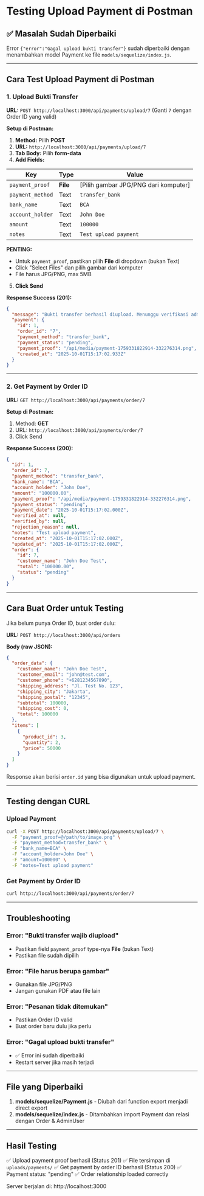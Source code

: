 # Testing Upload Payment di Postman

## ✅ Masalah Sudah Diperbaiki

Error `{"error":"Gagal upload bukti transfer"}` sudah diperbaiki dengan menambahkan model Payment ke file `models/sequelize/index.js`.

---

## Cara Test Upload Payment di Postman

### 1. Upload Bukti Transfer

**URL:** `POST http://localhost:3000/api/payments/upload/7`
(Ganti `7` dengan Order ID yang valid)

**Setup di Postman:**

1. **Method:** Pilih **POST**
2. **URL:** `http://localhost:3000/api/payments/upload/7`
3. **Tab Body:** Pilih **form-data**
4. **Add Fields:**

| Key | Type | Value |
|-----|------|-------|
| `payment_proof` | **File** | [Pilih gambar JPG/PNG dari komputer] |
| `payment_method` | Text | `transfer_bank` |
| `bank_name` | Text | `BCA` |
| `account_holder` | Text | `John Doe` |
| `amount` | Text | `100000` |
| `notes` | Text | `Test upload payment` |

**PENTING:**
- Untuk `payment_proof`, pastikan pilih **File** di dropdown (bukan Text)
- Click "Select Files" dan pilih gambar dari komputer
- File harus JPG/PNG, max 5MB

5. **Click Send**

**Response Success (201):**
```json
{
  "message": "Bukti transfer berhasil diupload. Menunggu verifikasi admin.",
  "payment": {
    "id": 1,
    "order_id": "7",
    "payment_method": "transfer_bank",
    "payment_status": "pending",
    "payment_proof": "/api/media/payment-1759331822914-332276314.png",
    "created_at": "2025-10-01T15:17:02.933Z"
  }
}
```

---

### 2. Get Payment by Order ID

**URL:** `GET http://localhost:3000/api/payments/order/7`

**Setup di Postman:**
1. Method: **GET**
2. URL: `http://localhost:3000/api/payments/order/7`
3. Click Send

**Response Success (200):**
```json
{
  "id": 1,
  "order_id": 7,
  "payment_method": "transfer_bank",
  "bank_name": "BCA",
  "account_holder": "John Doe",
  "amount": "100000.00",
  "payment_proof": "/api/media/payment-1759331822914-332276314.png",
  "payment_status": "pending",
  "payment_date": "2025-10-01T15:17:02.000Z",
  "verified_at": null,
  "verified_by": null,
  "rejection_reason": null,
  "notes": "Test upload payment",
  "created_at": "2025-10-01T15:17:02.000Z",
  "updated_at": "2025-10-01T15:17:02.000Z",
  "order": {
    "id": 7,
    "customer_name": "John Doe Test",
    "total": "100000.00",
    "status": "pending"
  }
}
```

---

## Cara Buat Order untuk Testing

Jika belum punya Order ID, buat order dulu:

**URL:** `POST http://localhost:3000/api/orders`

**Body (raw JSON):**
```json
{
  "order_data": {
    "customer_name": "John Doe Test",
    "customer_email": "john@test.com",
    "customer_phone": "+6281234567890",
    "shipping_address": "Jl. Test No. 123",
    "shipping_city": "Jakarta",
    "shipping_postal": "12345",
    "subtotal": 100000,
    "shipping_cost": 0,
    "total": 100000
  },
  "items": [
    {
      "product_id": 3,
      "quantity": 2,
      "price": 50000
    }
  ]
}
```

Response akan berisi `order.id` yang bisa digunakan untuk upload payment.

---

## Testing dengan CURL

### Upload Payment
```bash
curl -X POST http://localhost:3000/api/payments/upload/7 \
  -F "payment_proof=@/path/to/image.png" \
  -F "payment_method=transfer_bank" \
  -F "bank_name=BCA" \
  -F "account_holder=John Doe" \
  -F "amount=100000" \
  -F "notes=Test upload payment"
```

### Get Payment by Order ID
```bash
curl http://localhost:3000/api/payments/order/7
```

---

## Troubleshooting

### Error: "Bukti transfer wajib diupload"
- Pastikan field `payment_proof` type-nya **File** (bukan Text)
- Pastikan file sudah dipilih

### Error: "File harus berupa gambar"
- Gunakan file JPG/PNG
- Jangan gunakan PDF atau file lain

### Error: "Pesanan tidak ditemukan"
- Pastikan Order ID valid
- Buat order baru dulu jika perlu

### Error: "Gagal upload bukti transfer"
- ✅ Error ini sudah diperbaiki
- Restart server jika masih terjadi

---

## File yang Diperbaiki

1. **models/sequelize/Payment.js** - Diubah dari function export menjadi direct export
2. **models/sequelize/index.js** - Ditambahkan import Payment dan relasi dengan Order & AdminUser

---

## Hasil Testing

✅ Upload payment proof berhasil (Status 201)
✅ File tersimpan di `uploads/payments/`
✅ Get payment by order ID berhasil (Status 200)
✅ Payment status: "pending"
✅ Order relationship loaded correctly

Server berjalan di: http://localhost:3000
